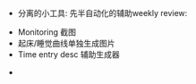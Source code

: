 
*  分离的小工具: 先半自动化的辅助weekly review: 
  +  Monitoring 截图
  +  起床/睡觉曲线单独生成图片
  +  Time entry desc 辅助生成器
*  
